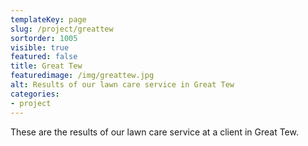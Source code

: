 ```yaml
---
templateKey: page
slug: /project/greattew
sortorder: 1005
visible: true
featured: false
title: Great Tew
featuredimage: /img/greattew.jpg
alt: Results of our lawn care service in Great Tew
categories:
- project
---
```

These are the results of our lawn care service at a client in Great Tew.


